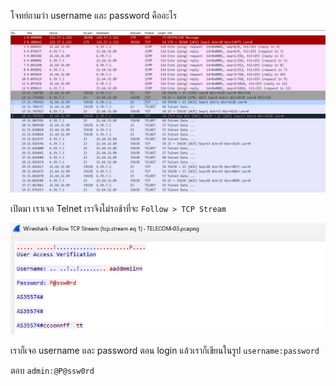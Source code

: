 โจทย์ถามว่า username และ password คืออะไร

![1.png](./images/1.png)

เปิดมา เราเจอ Telnet เราจึงไม่รอช้าที่จะ `Follow > TCP Stream`

![2.png](./images/2.png)

เราก็เจอ username และ password ตอน login แล้วเราก็เขียนในรูป `username:password`

ตอบ `admin:@P@ssw0rd`
